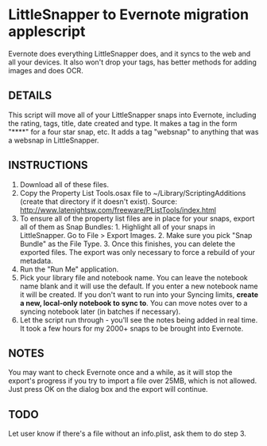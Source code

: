 LittleSnapper to Evernote migration applescript
===============================================
Evernote does everything LittleSnapper does, and it syncs to the web and all
your devices. It also won't drop your tags, has better methods for adding
images and does OCR.

DETAILS
-------
This script will move all of your LittleSnapper snaps into Evernote,
including the rating, tags, title, date created and type. It makes
a tag in the form "****" for a four star snap, etc. It adds a tag
"websnap" to anything that was a websnap in LittleSnapper.


INSTRUCTIONS
------------
1. Download all of these files. 
2. Copy the Property List Tools.osax file to ~/Library/ScriptingAdditions 
	 (create that directory if it doesn't exist).
	 Source: http://www.latenightsw.com/freeware/PListTools/index.html
3. To ensure all of the property list files are in place for your snaps,
   export all of them as Snap Bundles:
		1. Highlight all of your snaps in LittleSnapper. Go to File > Export Images.
		2. Make sure you pick "Snap Bundle" as the File Type.
		3. Once this finishes, you can delete the exported files. The export was
		   only necessary to force a rebuild of your metadata.
4. Run the "Run Me" application.
5. Pick your library file and notebook name. You can leave the notebook
   name blank and it will use the default. If you enter a new notebook name
   it will be created. If you don't want to run into your Syncing limits, 
   __create a new, local-only notebook to sync to__. You can move notes over
   to a syncing notebook later (in batches if necessary). 
6. Let the script run through - you'll see the notes being added in real time.
   It took a few hours for my 2000+ snaps to be brought into Evernote.

NOTES
-----
You may want to check Evernote once and a while, as it will stop the export's
progress if you try to import a file over 25MB, which is not allowed. Just
press OK on the dialog box and the export will continue.

TODO
----
Let user know if there's a file without an info.plist, ask them to do step 3.